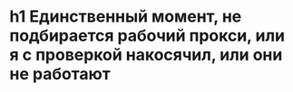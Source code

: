h1 **Единственный момент, не подбирается рабочий прокси, или я с проверкой накосячил, или они не работают** 
=========================================================================================================
